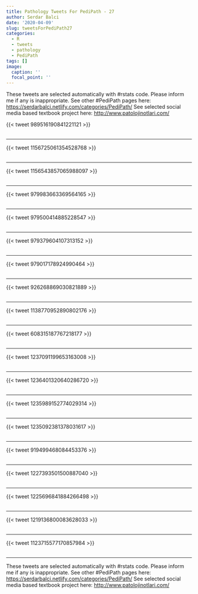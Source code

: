 ```yaml
---
title: Pathology Tweets For PediPath - 27
author: Serdar Balci
date: '2020-04-09'
slug: tweetsForPediPath27
categories:
  - R
  - tweets
  - pathology
  - PediPath
tags: []
image:
  caption: ''
  focal_point: ''
---
```



These tweets are selected automatically with #rstats code. Please inform me if any is inappropriate.
See other #PediPath pages here: https://serdarbalci.netlify.com/categories/PediPath/ 
See selected social media based textbook project here: http://www.patolojinotlari.com/

{{< tweet 989516190841221121 >}}
<br>
<br>
<hr>
{{< tweet 1156725061354528768 >}}
<br>
<br>
<hr>
{{< tweet 1156543857065988097 >}}
<br>
<br>
<hr>
{{< tweet 979983663369564165 >}}
<br>
<br>
<hr>
{{< tweet 979500414885228547 >}}
<br>
<br>
<hr>
{{< tweet 979379604107313152 >}}
<br>
<br>
<hr>
{{< tweet 979017178924990464 >}}
<br>
<br>
<hr>
{{< tweet 926268869030821889 >}}
<br>
<br>
<hr>
{{< tweet 1138770952890802176 >}}
<br>
<br>
<hr>
{{< tweet 608315187767218177 >}}
<br>
<br>
<hr>
{{< tweet 1237091199653163008 >}}
<br>
<br>
<hr>
{{< tweet 1236401320640286720 >}}
<br>
<br>
<hr>
{{< tweet 1235989152774029314 >}}
<br>
<br>
<hr>
{{< tweet 1235092381378031617 >}}
<br>
<br>
<hr>
{{< tweet 919499468084453376 >}}
<br>
<br>
<hr>
{{< tweet 1227393501500887040 >}}
<br>
<br>
<hr>
{{< tweet 1225696841884266498 >}}
<br>
<br>
<hr>
{{< tweet 1219136800083628033 >}}
<br>
<br>
<hr>
{{< tweet 1123715577170857984 >}}
<br>
<br>
<hr>


These tweets are selected automatically with #rstats code. Please inform me if any is inappropriate.
See other #PediPath pages here: https://serdarbalci.netlify.com/categories/PediPath/ 
See selected social media based textbook project here: http://www.patolojinotlari.com/
